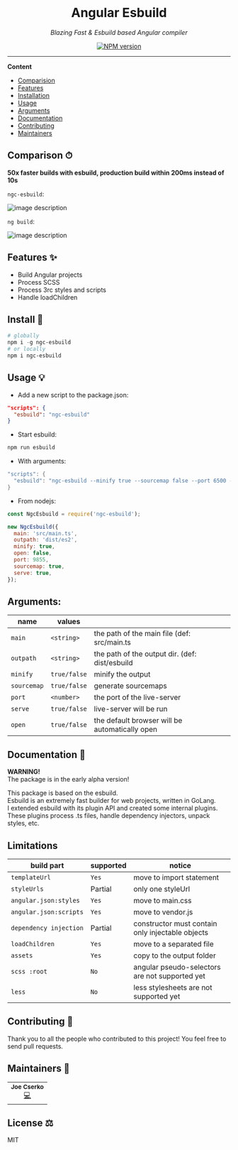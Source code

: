 <div align="center">
  <br>
  <p>
    <h1>Angular Esbuild</h1>
  </p>
  <p>
     <i>Blazing Fast & Esbuild based Angular compiler</i>
  </p>
  <p>

[![NPM version](https://img.shields.io/npm/v/ngc-esbuild?style=flat-square)](https://img.shields.io/npm/v/ngc-esbuild?style=flat-square)

  </p>
</div>

---

**Content**

- [Comparision](#comparison)
- [Features](#features)
- [Installation](#install)
- [Usage](#usage)
- [Arguments](#arguments)
- [Documentation](#documentation)
- [Contributing](#contributing)
- [Maintainers](#maintainers)

## Comparison ⏱

**50x faster builds with esbuild, production build within 200ms instead of 10s**

`ngc-esbuild`:

![image description](https://raw.githubusercontent.com/marcellkiss/angular-esbuild-example/master/src/assets/ngc-esbuild.gif)

`ng build`:

![image description](https://raw.githubusercontent.com/marcellkiss/angular-esbuild-example/master/src/assets/ng-build.gif)

## Features ✨

- Build Angular projects
- Process SCSS
- Process 3rc styles and scripts
- Handle loadChildren

## Install 🐙

```powershell
# globally
npm i -g ngc-esbuild
# or locally
npm i ngc-esbuild
```

## Usage 💡

- Add a new script to the package.json:

```json
"scripts": {
  "esbuild": "ngc-esbuild"
}
```

- Start esbuild:

```powershell
npm run esbuild
```

- With arguments:

```powershell
"scripts": {
  "esbuild": "ngc-esbuild --minify true --sourcemap false --port 6500 --open"
}
```

- From nodejs:
```javascript
const NgcEsbuild = require('ngc-esbuild');

new NgcEsbuild({
  main: 'src/main.ts',
  outpath: 'dist/es2',
  minify: true,
  open: false,
  port: 9855,
  sourcemap: true,
  serve: true,
});
```

## Arguments:

| name        | values       |                                                |
| ----------- | ------------ | ---------------------------------------------- |
| `main`      | `<string>`   | the path of the main file (def: src/main.ts    |
| `outpath`   | `<string>`   | the path of the output dir. (def: dist/esbuild |
| `minify`    | `true/false` | minify the output                              |
| `sourcemap` | `true/false` | generate sourcemaps                            |
| `port`      | `<number>`   | the port of the live-server                    |
| `serve`     | `true/false` | live-server will be run                        |
| `open`      | `true/false` | the default browser will be automatically open |

## Documentation 📄

**WARNING!**  
The package is in the early alpha version!

This package is based on the esbuild.  
Esbuild is an extremely fast builder for web projects, written in GoLang.  
I extended esbuild with its plugin API and created some internal plugins.  
These plugins process .ts files, handle dependency injectors, unpack styles, etc.

## Limitations

| build part             | supported | notice                                           |
| ---------------------- | --------- | ------------------------------------------------ |
| `templateUrl`          | `Yes`     | move to import statement                         |
| `styleUrls`            | Partial   | only one styleUrl                                |
| `angular.json:styles`  | `Yes`     | move to main.css                                 |
| `angular.json:scripts` | `Yes`     | move to vendor.js                                |
| `dependency injection` | Partial   | constructor must contain only injectable objects |
| `loadChildren`         | `Yes`     | move to a separated file                         |
| `assets`               | `Yes`     | copy to the output folder                        |
| `scss :root`           | `No`      | angular pseudo-selectors are not supported yet   |
| `less`                 | `No`      | less stylesheets are not supported yet           |

## Contributing 🍰

Thank you to all the people who contributed to this project!
You feel free to send pull requests.

## Maintainers 👷

<table>
  <tr>
    <td align="center">
        <sub><b>Joe Cserko</b></sub>
        <br>
        <a href="#" title="Code">💻</a>
    </td>
  </tr>
</table>

## License ⚖️

MIT
